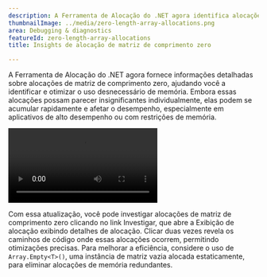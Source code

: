 ```yaml
---
description: A Ferramenta de Alocação do .NET agora identifica alocações de matriz de comprimento zero, ajudando a otimizar o uso e o desempenho da memória.
thumbnailImage: ../media/zero-length-array-allocations.png
area: Debugging & diagnostics
featureId: zero-length-array-allocations
title: Insights de alocação de matriz de comprimento zero

---
```



A Ferramenta de Alocação do .NET agora fornece informações detalhadas sobre alocações de matriz de comprimento zero, ajudando você a identificar e otimizar o uso desnecessário de memória. Embora essas alocações possam parecer insignificantes individualmente, elas podem se acumular rapidamente e afetar o desempenho, especialmente em aplicativos de alto desempenho ou com restrições de memória.

![Ferramenta de instrumentação nativa](../media/zero-length-array-allocations.mp4)

Com essa atualização, você pode investigar alocações de matriz de comprimento zero clicando no link Investigar, que abre a Exibição de alocação exibindo detalhes de alocação. Clicar duas vezes revela os caminhos de código onde essas alocações ocorrem, permitindo otimizações precisas. Para melhorar a eficiência, considere o uso de `Array.Empty<T>()`, uma instância de matriz vazia alocada estaticamente, para eliminar alocações de memória redundantes.
